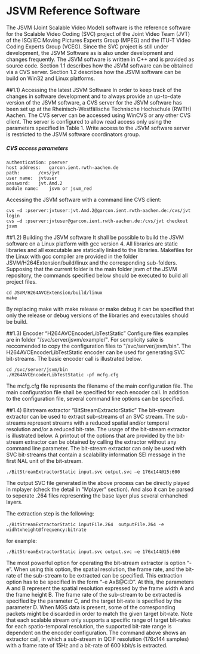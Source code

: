 # JSVM Reference Software
The JSVM (Joint Scalable Video Model) software is the reference software for the Scalable Video Coding (SVC) project of the Joint Video Team (JVT) of the ISO/IEC Moving Pictures Experts Group (MPEG) and the ITU-T Video Coding Experts Group (VCEG). Since the SVC project is still under development, the JSVM Software as is also under development and changes frequently.
The JSVM software is written in C++ and is provided as source code. Section 1.1 describes how the JSVM software can be obtained via a CVS server.
Section 1.2 describes how the JSVM software can be build on Win32 and Linux platforms.


##1.1) Accessing the latest JSVM Software
In order to keep track of the changes in software development and to always provide an up-to-date version of the JSVM software, a CVS server for the JSVM software has been set up at the Rheinisch-Westfälische Technische Hochschule (RWTH) Aachen. The CVS server can be accessed using WinCVS or any other CVS client. The server is configured to allow read access only using the parameters specified in Table 1. Write access to the JSVM software server is restricted to the JSVM software coordinators group.

##### CVS access parameters
	
	authentication:	pserver
	host address:	garcon.ient.rwth-aachen.de
	path:		/cvs/jvt
	user name:	jvtuser
	password:	jvt.Amd.2
	module name:	jsvm or jsvm_red

Accessing the JSVM software with a command line CVS client:
	
	cvs –d :pserver:jvtuser:jvt.Amd.2@garcon.ient.rwth-aachen.de:/cvs/jvt login
	cvs –d :pserver:jvtuser@garcon.ient.rwth-aachen.de:/cvs/jvt checkout jsvm


##1.2) Building the JSVM software
It shall be possible to build the JSVM software on a Linux platform with gcc version 4.
All libraries are static libraries and all executable are statically linked to the libraries.
Makefiles for the Linux with gcc compiler are provided in the folder JSVM/H264Extension/build/linux and the corresponding sub-folders. Supposing that the current folder is the main folder jsvm of the JSVM repository, the commands specified below should be executed to build all project files.

	cd JSVM/H264AVCExtension/build/linux
	make

By replacing make with make release or make debug it can be specified that only the release or debug versions of the libraries and executables should be build.


##1.3) Encoder “H264AVCEncoderLibTestStatic”
Configure files examples are in folder "/svc/server/jsvm/example/". For semplicity sake is reccomended to copy the configuration files to "/svc/server/jsvm/bin". 
The H264AVCEncoderLibTestStatic encoder can be used for generating SVC bit-streams. The basic encoder call is illustrated below.

	cd /svc/server/jsvm/bin
	./H264AVCEncoderLibTestStatic -pf mcfg.cfg

The mcfg.cfg file represents the filename of the main configuration file. The main configuration file shall be specified for each encoder call. In addition to the configuration file, several command line options can be specified.


##1.4) Bitstream extractor “BitStreamExtractorStatic”
The bit-stream extractor can be used to extract sub-streams of an SVC stream. The sub-streams represent streams with a reduced spatial and/or temporal resolution and/or a reduced bit-rate. The usage of the bit-stream extractor is illustrated below. A printout of the options that are provided by the bit-stream extractor can be obtained by calling the extractor without any command line parameter. The bit-stream extractor can only be used with SVC bit-streams that contain a scalability information SEI message in the first NAL unit of the bit-stream.

	./BitStreamExtractorStatic input.svc output.svc –e 176x144@15:600

The output SVC file generated in the above process can be directly played in mplayer (check the detail in "Mplayer" section). And also it can be parsed to seperate .264 files representing the base layer plus several enhanched layers.

The extraction step is the following:
    
    ./BitStreamExtractorStatic inputFile.264  outputFile.264 -e widhtxheight@frequency:bitrate 

for example:

    ./BitStreamExtractorStatic input.svc output.svc –e 176x144@15:600

The most powerful option for operating the bit-stream extractor is option “-e”. When using this option, the spatial resolution, the frame rate, and the bit-rate of the sub-stream to be extracted can be specified. This extraction option has to be specified in the form “-e AxB@C:D”. At this, the parameters A and B represent the spatial resolution expressed by the frame width A and the frame height B. The frame rate of the sub-stream to be extracted is specified by the parameter C, and the target bit-rate is specified by the parameter D. When MGS data is present, some of the corresponding packets might be discarded in order to match the given target bit-rate. Note that each scalable stream only supports a specific range of target bit-rates for each spatio-temporal resolution, the supported bit-rate range is dependent on the encoder configuration. The command above shows an extractor call, in which a sub-stream in QCIF resolution (176x144 samples) with a frame rate of 15Hz and a bit-rate of 600 kbit/s is extracted.
